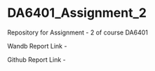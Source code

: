 # DA6401_Assignment_2
Repository for Assignment - 2 of course DA6401

Wandb Report Link -

Github Report Link - 
